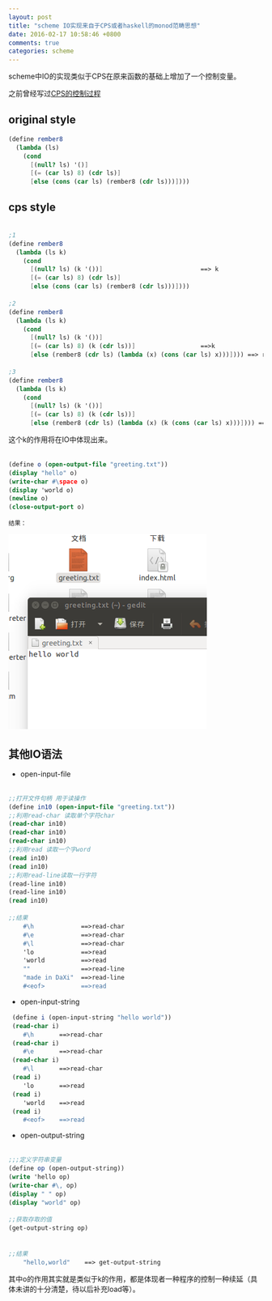 ```yaml
---
layout: post
title: "scheme IO实现来自于CPS或者haskell的monod范畴思想"
date: 2016-02-17 10:58:46 +0800
comments: true
categories: scheme
---
```


scheme中IO的实现类似于CPS在原来函数的基础上增加了一个控制变量。
<!--more-->

之前曾经写过[CPS的控制过程][1]

## original style
``` scheme
(define rember8
  (lambda (ls)
    (cond
      [(null? ls) '()]
      [(= (car ls) 8) (cdr ls)]
      [else (cons (car ls) (rember8 (cdr ls)))])))

```

## cps style
``` scheme

;1
(define rember8
  (lambda (ls k)
    (cond
      [(null? ls) (k '())]                           ==> k
      [(= (car ls) 8) (cdr ls)]
      [else (cons (car ls) (rember8 (cdr ls)))])))

;2
(define rember8
  (lambda (ls k)
    (cond
      [(null? ls) (k '())]
      [(= (car ls) 8) (k (cdr ls))]                  ==>k
      [else (rember8 (cdr ls) (lambda (x) (cons (car ls) x)))]))) ==> rember8

;3
(define rember8
  (lambda (ls k)
    (cond
      [(null? ls) (k '())]
      [(= (car ls) 8) (k (cdr ls))]
      [else (rember8 (cdr ls) (lambda (x) (k (cons (car ls) x)))]))) ==>  k 
```

这个k的作用将在IO中体现出来。
``` scheme

(define o (open-output-file "greeting.txt"))
(display "hello" o)
(write-char #\space o)
(display 'world o)
(newline o)
(close-output-port o)


```

    结果：
![result][2]


## 其他IO语法

+ open-input-file

``` scheme

;;打开文件句柄 用于读操作
(define in10 (open-input-file "greeting.txt"))
;;利用read-char 读取单个字符char
(read-char in10)
(read-char in10)
(read-char in10)
;;利用read 读取一个字word
(read in10)
(read in10)
;;利用read-line读取一行字符
(read-line in10)
(read-line in10)
(read in10)

;;结果
    #\h             ==>read-char
    #\e             ==>read-char
    #\l             ==>read-char
    'lo             ==>read
    'world          ==>read
    ""              ==>read-line
    "made in DaXi"  ==>read-line
    #<eof>          ==>read
```
+ open-input-string

``` scheme
 (define i (open-input-string "hello world"))
 (read-char i)
    #\h       ==>read-char
 (read-char i)
    #\e       ==>read-char
 (read-char i)
    #\l       ==>read-char
 (read i)
    'lo       ==>read
 (read i)
    'world    ==>read
 (read i)
    #<eof>    ==>read
```

+ open-output-string

``` scheme

;;;定义字符串变量
(define op (open-output-string))
(write 'hello op)
(write-char #\, op)
(display " " op)
(display "world" op)

;;获取存取的值
(get-output-string op)


;;结果
    "hello,world"    ==> get-output-string
```


其中o的作用其实就是类似于k的作用，都是体现者一种程序的控制一种续延（具体未讲的十分清楚，待以后补充load等）。

[1]:http://jueqingsizhe66.github.io/blog/2016/02/09/its-a-dead-program-dot-how-to-let-it-alive/ 
[2]: /images/greeting.png
